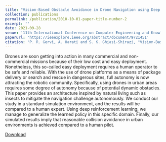 ```yaml
---
title: "Vision-Based Obstacle Avoidance in Drone Navigation using Deep Reinforcement Learning"
collection: publications
permalink: /publication/2010-10-01-paper-title-number-2
excerpt: ''
date: 2021-09-28
venue: '11th International Conference on Computer Engineering and Knowledge (ICCKE)'
paperurl: 'https://ieeexplore.ieee.org/abstract/document/9721451'
citation: 'P. R. Gervi, A. Harati and S. K. Ghiasi-Shirazi, "Vision-Based Obstacle Avoidance in Drone Navigation using Deep Reinforcement Learning," 2021 11th International Conference on Computer Engineering and Knowledge (ICCKE), Mashhad, Iran, Islamic Republic of, 2021, pp. 363-368, doi: 10.1109/ICCKE54056.2021.9721451.'
---
```

Drones are soon getting into action in many commercial and non-commercial missions because of their low cost and easy deployment. Nonetheless, this so-called easy deployment requires a human operator to be safe and reliable. With the use of drone platforms as a means of package delivery or search and rescue in dangerous sites, full autonomy is now attracting the robotic community. Specifically, using drones in urban areas requires some degree of autonomy because of potential dynamic obstacles. This paper provides an architecture inspired by natural living such as insects to mitigate the navigation challenge autonomously. We conduct our study in a standard simulation environment, and the results will be compared to a human expert. Using deep reinforcement learning, we manage to generalize the learned policy in this specific domain. Finally, our simulated results imply that reasonable collision avoidance in urban environments is achieved compared to a human pilot.

[Download](https://doi.org/10.1007/s00158-022-03178-0)
